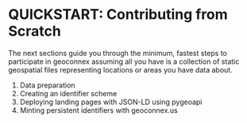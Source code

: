# QUICKSTART: Contributing from Scratch


The next sections guide you through the minimum, fastest steps to participate in geoconnex assuming all you have is a collection of static geospatial files representing locations or areas you have data about.

1. Data preparation
2. Creating an identifier scheme
3. Deploying landing pages with JSON-LD using pygeoapi
4. Minting persistent identifiers with geoconnex.us

